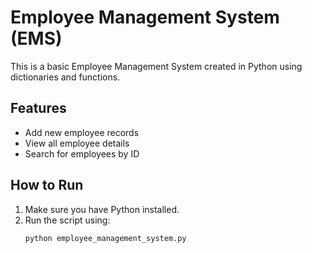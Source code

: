 # Employee Management System (EMS)

This is a basic Employee Management System created in Python using dictionaries and functions.

## Features

- Add new employee records
- View all employee details
- Search for employees by ID

## How to Run

1. Make sure you have Python installed.
2. Run the script using:
   ```bash
   python employee_management_system.py
